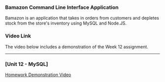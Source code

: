 ### Bamazon Command Line Interface Application

Bamazon is an application that takes in orders from customers and depletes stock from the store's inventory using MySQL and Node.JS.

### Video Link

The video below includes a demonstration of the Week 12 assignment. 

------

### [Unit 12 - MySQL]

[Homework Demonstration Video](https://youtube/qMbCiVYQLCU)